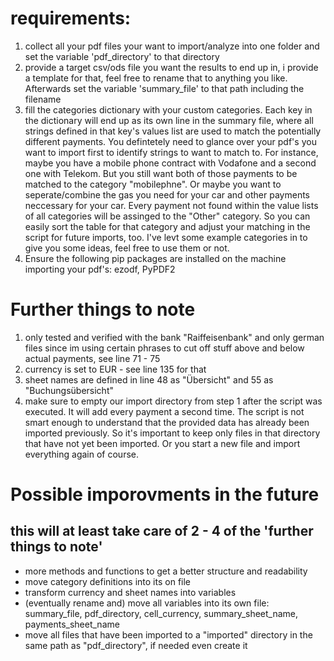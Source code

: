 # requirements:
1. collect all your pdf files your want to import/analyze into one folder and set  the variable 'pdf_directory' to that directory
2. provide a target csv/ods file you want the results to end up in, i provide a template for that, feel free to rename that to anything you like. Afterwards set the variable 'summary_file' to that path including the filename
3. fill the categories dictionary with your custom categories. Each key in the dictionary will end up as its own line in the summary file, where all strings defined in that key's values list are used to match the potentially different payments. You defintetely need to glance over your pdf's you want to import first to identify strings to want to match to. For instance, maybe you have a mobile phone contract with Vodafone and a second one with Telekom. But you still want both of those payments to be matched to the category "mobilephne". Or maybe you want to seperate/combine the gas you need for your car and other payments neccessary for your car.
Every payment not found within the value lists of all categories will be assinged to the "Other" category. So you can easily sort the table for that category and adjust your matching in the script for future imports, too. I've levt some example categories in to give you some ideas, feel free to use them or not.
4. Ensure the following pip packages are installed on the machine importing your pdf's: ezodf,  PyPDF2

# Further things to note
1. only tested and verified with the bank "Raiffeisenbank" and only german files since im using certain phrases to cut off stuff above and below actual payments, see line 71 - 75
2. currency is set to EUR - see line 135 for that
3. sheet names are defined in line 48 as "Übersicht" and 55 as "Buchungsübersicht"
4. make sure to empty our import directory from step 1 after the script was executed. It will add every payment a second time. The script is not smart enough to understand that the provided data has already been imported previously. So it's important to keep only files in that directory that have not yet been imported. Or you start a new file and import everything again of course.

# Possible imporovments in the future
## this will at least take care of 2 - 4 of the 'further things to note'
- more methods and functions to get a better structure and readability 
- move category definitions into its on file
- transform currency and sheet names into variables
- (eventually rename and) move all variables into its own file: summary_file, pdf_directory, cell_currency, summary_sheet_name, payments_sheet_name
- move all files that have been imported to a "imported" directory in the same path as "pdf_directory", if needed even create it